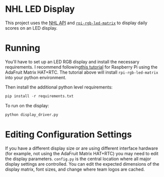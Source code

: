 # NHL LED Display

This project uses the [NHL API](https://github.com/Zmalski/NHL-API-Reference) and [`rpi-rgb-led-matrix`](https://github.com/hzeller/rpi-rgb-led-matrix/tree/master) to display daily scores on an LED display.

# Running

You'll have to set up an LED RGB display and install the necessary requirements. I recommend following[this tutorial](https://learn.adafruit.com/adafruit-rgb-matrix-plus-real-time-clock-hat-for-raspberry-pi/driving-matrices) for Raspberry Pi using the AdaFruit Matrix HAT+RTC. The tutorial above will install `rpi-rgb-led-matrix` into your python environment.

Then install the additional python level requirements:
```python
pip install -r requirements.txt
``` 

To run on the display:
```python
python display_driver.py
```

# Editing Configuration Settings

If you have a different display size or are using different interface hardware (for example, not using the AdaFruit Matrix HAT+RTC) you may need to edit the display parameters. `config.py` is the central location where all major display settings are controlled. You can edit the expected dimensions of the display matrix, font sizes, and change where team logos are cached. 